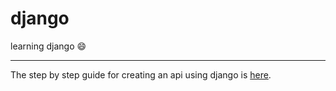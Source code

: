 # django

learning django 😄

---

The step by step guide for creating an api using django is [here](https://docs.google.com/document/d/e/2PACX-1vRcXAyRvS_5TG25u5Yv8YMabkDY4y6Qv9ZmGnGfZrmBETQ8zDQo2cTF1kpvPu88pNChygxYa_yQi1_m/pub). 
